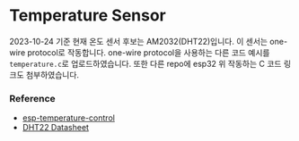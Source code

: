# Temperature Sensor

2023-10-24 기준 현재 온도 센서 후보는 AM2032(DHT22)입니다. 이 센서는 one-wire protocol로 작동합니다. one-wire protocol을 사용하는 다른 코드 예시를 `temperature.c`로 업로드하였습니다. 또한 다른 repo에 esp32 위 작동하는 C 코드 링크도 첨부하였습니다.


### Reference

- [esp-temperature-control](https://github.com/kyberpunk/esp-temperature-control)
- [DHT22 Datasheet](https://www.sparkfun.com/datasheets/Sensors/Temperature/DHT22.pdf)
